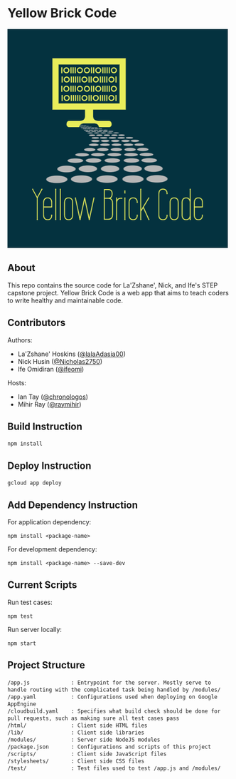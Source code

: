 # Yellow Brick Code
![Yellow Brick Code Logo](https://raw.githubusercontent.com/googleinterns/step58-2020/master/html/images/YellowBrickCodeLogo.png)

## About
This repo contains the source code for La'Zshane', Nick, and Ife's STEP capstone project. Yellow Brick Code is a web app that aims to teach coders to write healthy and maintainable code.

## Contributors
Authors:
- La'Zshane' Hoskins ([@lalaAdasia00](https://github.com/lalaAdasia00))
- Nick Husin ([@Nicholas2750](https://github.com/Nicholas2750))
- Ife Omidiran ([@ifeomi](https://github.com/ifeomi))

Hosts:
- Ian Tay ([@chronologos](https://github.com/chronologos))
- Mihir Ray ([@raymihir](https://github.com/raymihir))

## Build Instruction

```
npm install
```

## Deploy Instruction

```
gcloud app deploy
```

## Add Dependency Instruction

For application dependency:
```
npm install <package-name>
```

For development dependency:
```
npm install <package-name> --save-dev
```

## Current Scripts

Run test cases:

```
npm test
```

Run server locally:

```
npm start
```

## Project Structure

```
/app.js             : Entrypoint for the server. Mostly serve to handle routing with the complicated task being handled by /modules/
/app.yaml           : Configurations used when deploying on Google AppEngine
/cloudbuild.yaml    : Specifies what build check should be done for pull requests, such as making sure all test cases pass
/html/              : Client side HTML files
/lib/               : Client side libraries
/modules/           : Server side NodeJS modules
/package.json       : Configurations and scripts of this project
/scripts/           : Client side JavaScript files
/stylesheets/       : Client side CSS files
/test/              : Test files used to test /app.js and /modules/
```
